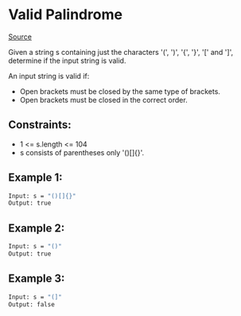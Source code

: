 # Valid Palindrome
[Source](https://leetcode.com/problems/valid-parentheses/)

Given a string s containing just the characters '(', ')', '{', '}', '[' and ']', determine if the input string is valid.

An input string is valid if:

 - Open brackets must be closed by the same type of brackets.
 - Open brackets must be closed in the correct order.

## Constraints:

 - 1 <= s.length <= 104
 - s consists of parentheses only '()[]{}'.

## Example 1:
```sh
Input: s = "()[]{}"
Output: true
```

## Example 2:
```sh
Input: s = "()"
Output: true
```

## Example 3:
```sh
Input: s = "(]"
Output: false
```